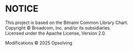 # NOTICE

This project is based on the Bitnami Common Library Chart.  
Copyright © Broadcom, Inc. and/or its subsidiaries.  
Licensed under the Apache License, Version 2.0.

Modifications © 2025 Opsolving